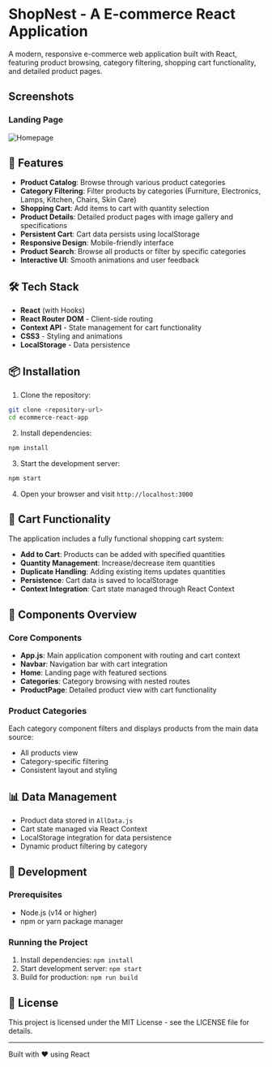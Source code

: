 # ShopNest - A E-commerce React Application

A modern, responsive e-commerce web application built with React, featuring product browsing, category filtering, shopping cart functionality, and detailed product pages.

## Screenshots

### Landing Page
![Homepage](screenshots/preview.png)

## 🚀 Features

- **Product Catalog**: Browse through various product categories
- **Category Filtering**: Filter products by categories (Furniture, Electronics, Lamps, Kitchen, Chairs, Skin Care)
- **Shopping Cart**: Add items to cart with quantity selection
- **Product Details**: Detailed product pages with image gallery and specifications
- **Persistent Cart**: Cart data persists using localStorage
- **Responsive Design**: Mobile-friendly interface
- **Product Search**: Browse all products or filter by specific categories
- **Interactive UI**: Smooth animations and user feedback

## 🛠️ Tech Stack

- **React** (with Hooks)
- **React Router DOM** - Client-side routing
- **Context API** - State management for cart functionality
- **CSS3** - Styling and animations
- **LocalStorage** - Data persistence

## 📦 Installation

1. Clone the repository:
```bash
git clone <repository-url>
cd ecommerce-react-app
```

2. Install dependencies:
```bash
npm install
```

3. Start the development server:
```bash
npm start
```

4. Open your browser and visit `http://localhost:3000`

## 🛒 Cart Functionality

The application includes a fully functional shopping cart system:

- **Add to Cart**: Products can be added with specified quantities
- **Quantity Management**: Increase/decrease item quantities
- **Duplicate Handling**: Adding existing items updates quantities
- **Persistence**: Cart data is saved to localStorage
- **Context Integration**: Cart state managed through React Context


## 📱 Components Overview

### Core Components

- **App.js**: Main application component with routing and cart context
- **Navbar**: Navigation bar with cart integration
- **Home**: Landing page with featured sections
- **Categories**: Category browsing with nested routes
- **ProductPage**: Detailed product view with cart functionality

### Product Categories

Each category component filters and displays products from the main data source:
- All products view
- Category-specific filtering
- Consistent layout and styling

## 📊 Data Management

- Product data stored in `AllData.js`
- Cart state managed via React Context
- LocalStorage integration for data persistence
- Dynamic product filtering by category


## 🚀 Development

### Prerequisites
- Node.js (v14 or higher)
- npm or yarn package manager

### Running the Project
1. Install dependencies: `npm install`
2. Start development server: `npm start`
3. Build for production: `npm run build`


## 📄 License

This project is licensed under the MIT License - see the LICENSE file for details.

---

Built with ❤️ using React